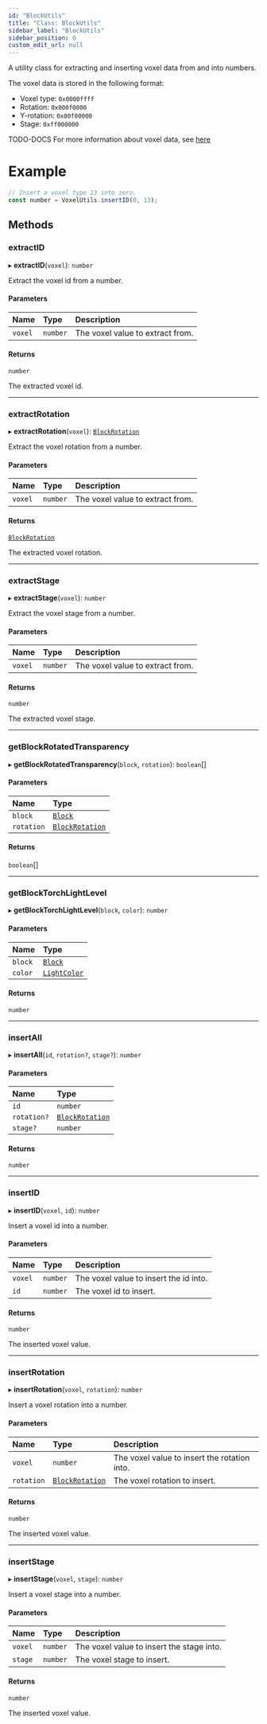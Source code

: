 ```yaml
---
id: "BlockUtils"
title: "Class: BlockUtils"
sidebar_label: "BlockUtils"
sidebar_position: 0
custom_edit_url: null
---
```


A utility class for extracting and inserting voxel data from and into numbers.

The voxel data is stored in the following format:
- Voxel type: `0x0000ffff`
- Rotation: `0x000f0000`
- Y-rotation: `0x00f00000`
- Stage: `0xff000000`

TODO-DOCS
For more information about voxel data, see [here](/)

# Example
```ts
// Insert a voxel type 13 into zero.
const number = VoxelUtils.insertID(0, 13);
```

## Methods

### extractID

▸ **extractID**(`voxel`): `number`

Extract the voxel id from a number.

#### Parameters

| Name | Type | Description |
| :------ | :------ | :------ |
| `voxel` | `number` | The voxel value to extract from. |

#### Returns

`number`

The extracted voxel id.

___

### extractRotation

▸ **extractRotation**(`voxel`): [`BlockRotation`](BlockRotation.md)

Extract the voxel rotation from a number.

#### Parameters

| Name | Type | Description |
| :------ | :------ | :------ |
| `voxel` | `number` | The voxel value to extract from. |

#### Returns

[`BlockRotation`](BlockRotation.md)

The extracted voxel rotation.

___

### extractStage

▸ **extractStage**(`voxel`): `number`

Extract the voxel stage from a number.

#### Parameters

| Name | Type | Description |
| :------ | :------ | :------ |
| `voxel` | `number` | The voxel value to extract from. |

#### Returns

`number`

The extracted voxel stage.

___

### getBlockRotatedTransparency

▸ **getBlockRotatedTransparency**(`block`, `rotation`): `boolean`[]

#### Parameters

| Name | Type |
| :------ | :------ |
| `block` | [`Block`](../modules.md#block-8) |
| `rotation` | [`BlockRotation`](BlockRotation.md) |

#### Returns

`boolean`[]

___

### getBlockTorchLightLevel

▸ **getBlockTorchLightLevel**(`block`, `color`): `number`

#### Parameters

| Name | Type |
| :------ | :------ |
| `block` | [`Block`](../modules.md#block-8) |
| `color` | [`LightColor`](../modules.md#lightcolor-8) |

#### Returns

`number`

___

### insertAll

▸ **insertAll**(`id`, `rotation?`, `stage?`): `number`

#### Parameters

| Name | Type |
| :------ | :------ |
| `id` | `number` |
| `rotation?` | [`BlockRotation`](BlockRotation.md) |
| `stage?` | `number` |

#### Returns

`number`

___

### insertID

▸ **insertID**(`voxel`, `id`): `number`

Insert a voxel id into a number.

#### Parameters

| Name | Type | Description |
| :------ | :------ | :------ |
| `voxel` | `number` | The voxel value to insert the id into. |
| `id` | `number` | The voxel id to insert. |

#### Returns

`number`

The inserted voxel value.

___

### insertRotation

▸ **insertRotation**(`voxel`, `rotation`): `number`

Insert a voxel rotation into a number.

#### Parameters

| Name | Type | Description |
| :------ | :------ | :------ |
| `voxel` | `number` | The voxel value to insert the rotation into. |
| `rotation` | [`BlockRotation`](BlockRotation.md) | The voxel rotation to insert. |

#### Returns

`number`

The inserted voxel value.

___

### insertStage

▸ **insertStage**(`voxel`, `stage`): `number`

Insert a voxel stage into a number.

#### Parameters

| Name | Type | Description |
| :------ | :------ | :------ |
| `voxel` | `number` | The voxel value to insert the stage into. |
| `stage` | `number` | The voxel stage to insert. |

#### Returns

`number`

The inserted voxel value.
